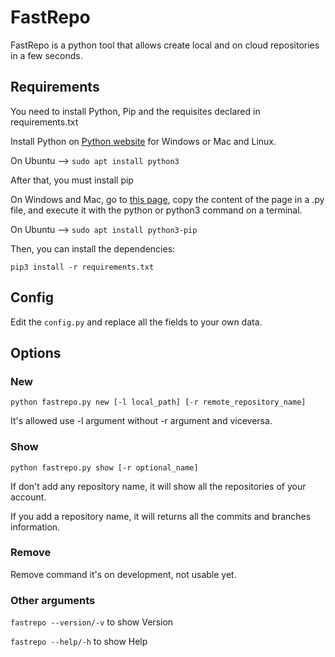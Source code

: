 # FastRepo
FastRepo is a python tool that allows create local and on cloud repositories in a few seconds.

## Requirements
You need to install Python, Pip and the requisites declared in requirements.txt

Install Python on [Python website](https://www.python.org/downloads/) for Windows or Mac and Linux.

On Ubuntu --> `sudo apt install python3`

After that, you must install pip

On Windows and Mac, go to [this page](https://bootstrap.pypa.io/get-pip.py), copy the content of the page in a .py file, and execute it with the python or python3 command on a terminal.

On Ubuntu --> `sudo apt install python3-pip`

Then, you can install the dependencies:

`pip3 install -r requirements.txt` 

## Config

Edit the `config.py` and replace all the fields to your own data. 
  
## Options

### New

`python fastrepo.py new [-l local_path] [-r remote_repository_name]`

It's allowed use -l argument without -r argument and viceversa.

### Show

`python fastrepo.py show [-r optional_name]`

If don't add any repository name, it will show all the repositories of your account.

If you add a repository name, it will returns all the commits and branches information.

### Remove

Remove command it's on development, not usable yet.

### Other arguments

`fastrepo --version/-v` to show Version

`fastrepo --help/-h` to show Help
